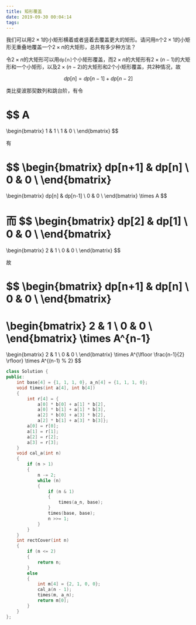 ```yaml
---
title: 矩形覆盖
date: 2019-09-30 00:04:14
tags:
---
```


我们可以用$2\times 1$的小矩形横着或者竖着去覆盖更大的矩形。请问用n个$2\times 1$的小矩形无重叠地覆盖一个$2\times n$的大矩形，总共有多少种方法？

令$2\times n$的大矩形可以用`dp[n]`个小矩形覆盖，而$2\times n$的大矩形有$2\times (n-1)$的大矩形和一个小矩形，以及$2\times (n-2)$的大矩形和2个小矩形覆盖，共2种情况，故

$$dp[n]=dp[n-1]+dp[n-2]$$

类比斐波那契数列和跳台阶，有令

$$
A
=
\begin{bmatrix}
    1 & 1 \\
    1 & 0 \\
\end{bmatrix}
$$

有

$$
\begin{bmatrix}
    dp[n+1] & dp[n] \\
    0 & 0 \\
\end{bmatrix}
=
\begin{bmatrix}
    dp[n] & dp[n-1] \\
    0 & 0 \\
\end{bmatrix}
\times
A
$$

而
$$
\begin{bmatrix}
    dp[2] & dp[1] \\
    0 & 0 \\
\end{bmatrix}
=
\begin{bmatrix}
    2 & 1 \\
    0 & 0 \\
\end{bmatrix}
$$

故

$$
\begin{bmatrix}
    dp[n+1] & dp[n] \\
    0 & 0 \\
\end{bmatrix}
=
\begin{bmatrix}
    2 & 1 \\
    0 & 0 \\
\end{bmatrix}
\times
A^{n-1}
=
\begin{bmatrix}
    2 & 1 \\
    0 & 0 \\
\end{bmatrix}
\times
A^{\lfloor \frac{n-1}{2} \rfloor}
\times
A^{(n-1) \% 2}
$$

``` cpp
class Solution {
public:
    int base[4] = {1, 1, 1, 0}, a_n[4] = {1, 1, 1, 0};
    void times(int a[4], int b[4])
    {
        int r[4] = {
            a[0] * b[0] + a[1] * b[2],
            a[0] * b[1] + a[1] * b[3],
            a[2] * b[0] + a[3] * b[2],
            a[2] * b[1] + a[3] * b[3]};
        a[0] = r[0];
        a[1] = r[1];
        a[2] = r[2];
        a[3] = r[3];
    }
    void cal_a(int n)
    {
        if (n > 1)
        {
            n -= 2;
            while (n)
            {
                if (n & 1)
                {
                    times(a_n, base);
                }
                times(base, base);
                n >>= 1;
            }
        }
    }
    int rectCover(int n)
    {
        if (n <= 2)
        {
            return n;
        }
        else
        {
            int m[4] = {2, 1, 0, 0};
            cal_a(n - 1);
            times(m, a_n);
            return m[0];
        }
    }
};
```
